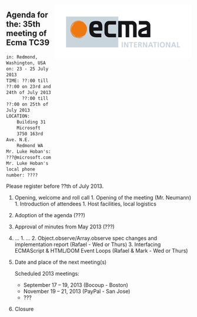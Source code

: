 <img src="../images/Ecma_RVB-003.jpg"
     align="right" alt="" />

## Agenda for the: 35th meeting of Ecma TC39

    in: Redmond, Washington, USA
    on: 23 - 25 July 2013
    TIME: ??:00 till ??:00 on 23rd and 24th of July 2013
          ??:00 till ??:00 on 25th of July 2013
    LOCATION:
        Building 31
        Microsoft
        3750 163rd Ave. N.E.
        Redmond WA
    Mr. Luke Hoban's: ???@microsoft.com
    Mr. Luke Hoban's local phone number: ????

Please register before ??th of July 2013.

  1. Opening, welcome and roll call
    1. Opening of the meeting (Mr. Neumann)
    1. Introduction of attendees
    1. Host facilities, local logistics
  1. Adoption of the agenda (???)
  1. Approval of minutes from May 2013 (???)
  1. ...
    1. ...
    2. Object.observe/Array.observe spec changes and implementation report (Rafael - Wed or Thurs)
    3. Interfacing ECMAScript & HTML/DOM Event Loops (Rafael & Mark - Wed or Thurs)
  1.  Date and place of the next meeting(s)

      Scheduled 2013 meetings:
      * September 17 – 19, 2013 (Bocoup - Boston)
      * November 19 – 21, 2013 (PayPal - San Jose)
      * ???

  1.  Closure
